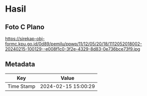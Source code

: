 # Hasil

## Foto C Plano

https://sirekap-obj-formc.kpu.go.id/0d89/pemilu/ppwp/11/12/05/20/18/1112052018002-20240215-100129--e008f1c0-3f2e-4329-8d83-0e736bce73f9.jpg


## Metadata

| Key        | Value               |
| ---------- | ------------------- |
| Time Stamp | 2024-02-15 15:00:29 |




